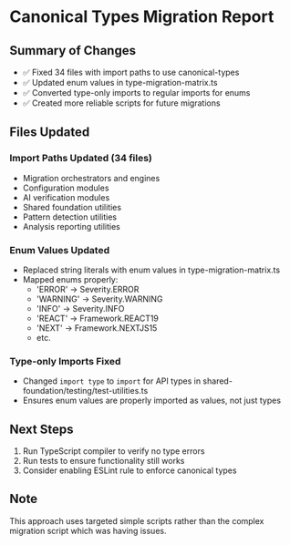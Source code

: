 # Canonical Types Migration Report

## Summary of Changes

- ✅ Fixed 34 files with import paths to use canonical-types
- ✅ Updated enum values in type-migration-matrix.ts
- ✅ Converted type-only imports to regular imports for enums
- ✅ Created more reliable scripts for future migrations

## Files Updated

### Import Paths Updated (34 files)
- Migration orchestrators and engines
- Configuration modules
- AI verification modules
- Shared foundation utilities
- Pattern detection utilities
- Analysis reporting utilities

### Enum Values Updated
- Replaced string literals with enum values in type-migration-matrix.ts
- Mapped enums properly:
  - 'ERROR' → Severity.ERROR
  - 'WARNING' → Severity.WARNING
  - 'INFO' → Severity.INFO
  - 'REACT' → Framework.REACT19
  - 'NEXT' → Framework.NEXTJS15
  - etc.

### Type-only Imports Fixed
- Changed `import type` to `import` for API types in shared-foundation/testing/test-utilities.ts
- Ensures enum values are properly imported as values, not just types

## Next Steps

1. Run TypeScript compiler to verify no type errors
2. Run tests to ensure functionality still works
3. Consider enabling ESLint rule to enforce canonical types

## Note
This approach uses targeted simple scripts rather than the complex migration script which was having issues.
